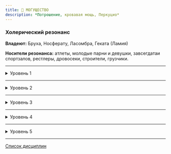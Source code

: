 ```yaml
---
title: 💪 МОГУЩЕСТВО
description: *Потрошение, кровавая мощь, Перкуцио*
---
```


### Холерический резонанс

**Владеют:** Бруха, Носферату, Ласомбра, Геката (Ламия)

**Носители резонанса:** атлеты, молодые парни и девушки, завсегдатаи спортзалов, рестлеры, дровосеки, строители, грузчики.

___

<details>
<summary>Уровень 1</summary>

### ● Смертоносное тело

- **Стоимость**: —
- **Дайспул**: —
- **Система**: Безоружные атаки вампира при его желании могут наносить летальный урон смертным. За каждый уровень *Могущества* игнорируется одна единица брони.
- **Длительность**: Пассивно

___

### ● Стремительный прыжок

- **Стоимость**: —
- **Дайспул**: —
- **Система**: Вампир может без разгона прыгнуть на **3** × *Могущество* метров вверх или на **5** × *Могущество* метров вперёд.
- **Длительность**: Пассивно
</details>

___

<details>
<summary>Уровень 2</summary>

### ●● Усиление 🍷

- **Стоимость**: 1 пробуждение крови
- **Дайспул**: —
- **Система**: Уровень *Могущества* вампира добавляется к безоружному урону и проявлениям силы. Половина уровня *Могущества*, округлённая вверх, добавляется к урону от холодного оружия.
- **Длительность**: 1 сцена
</details>

___

<details>
<summary>Уровень 3</summary>

### ●●● Жестокое кормление

- **Стоимость**: —
- **Дайспул**: —
- **Система**: Позволяет выпить смертного за 1 ход (за считанные секунды). Каждый утолённый пункт голода наносит дополнительную 1 летального урона (для вампиров — 1 поверхностного урона). Жертва получает урон от укуса, а затем вампир может выполнить количество автоматически успешных действий кормления, равное значению *Могущества* (против вампиров это количество действий уполовинивается с округлением вниз). Броня может защитить от атаки укусом по нормальным правилам. Может оставлять пятна на *Человечности*.
- **Длительность**: 1 кормёжка

___

### ●●● Искра ярости 🍷 (👑 ●●●)

- **Стоимость**: 1 пробуждение крови
- **Дайспул**: *Манипуляция* + *Могущество*
- **Система**: Уровень *Могущества* добавляется ко всем попыткам раззадорить или разгневать человека либо толпу. При использовании против вампира необходимо пробросить *Манипуляцию* + *Могущество* против *Самообладания* + *Интеллекта* цели — при выигранном броске цель обязана пройти проверку *Яростного безумия* со сложностью **3**.
- **Длительность**: 1 сцена

___

### ●●● Сверхъестественная хватка 🍷

- **Стоимость**: 1 пробуждение крови
- **Дайспул**: —
- **Система**: Вампир успешно проходит проверки карабканья по любым неметаллическим поверхностям, а также получает возможность висеть на стене или на потолке, впиваясь пальцами в поверхность и оставляя за собой след из разрушений, которые легко отслеживаются при успехе броска *Интеллекта* + *Расследования* (**2**). Отслеживание следов на стекле не требует броска.
- **Длительность**: 1 сцена
</details>

___

<details>
<summary>Уровень 4</summary>

### ●●●● Глоток мощи 🍷

- **Стоимость**: 1 пробуждение крови
- **Дайспул**: —
- **Система**: Поглощение 1 единицы крови из вампира с активированной силой позволяет временно получить половину *Могущества* вампира, округленную вниз. Выпивший кровь приобретает те же способности, что и вампир-донор, ограничиваясь уровнем полученного *Могущества*.
- **Длительность**: Одна ночь для гулей, до следующей кормёжки или до *Голода 5* для вампиров
</details>

___

<details>
<summary>Уровень 5</summary>

### ●●●●● Землетрясение 🍷🍷

- **Стоимость**: 2 пробуждения крови
- **Дайспул**: —
- **Система**: Все находящиеся в радиусе пяти метров от вампира должны пройти проверку *Ловкости* + *Атлетики* (**3**); все, кто был готов к удару в землю, сдвигают свой результат на одну категорию вверх. **Критический успех**: ничего не происходит; **успех**: потеря равновесия и пропуск текущего действия, **провал**: падение наземь, пропуск текущего действия, необходимо потратить дополнительный ход на подъем. Возможны значительные сопутствующие разрушения. Можно использовать только **1 раз в сцену**.
- **Длительность**: 1 применение

___

### ●●●●● Кулак Каина 🍷

- **Стоимость**: 1 пробуждение крови
- **Дайспул**: —
- **Система**: На протяжении всей сцены вампир способен наносить безоружными атаками летальный урон, как смертным, так и вампирам, буквально пробивая и разрывая их плоть.
- **Длительность**: 1 сцена
</details>

___

[Список дисциплин](index.md)